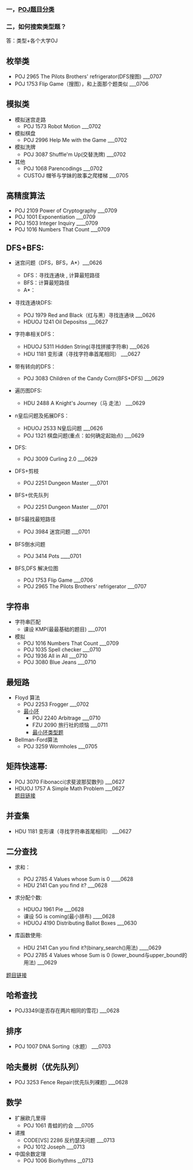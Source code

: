 ### 一，[POJ题目分类](https://blog.csdn.net/lyy289065406/article/details/78702485)
### 二，如何搜索类型题？
答：类型+各个大学OJ

## 枚举类
* POJ 2965 The Pilots Brothers' refrigerator(DFS搜图)  ___0707
* POJ 1753 Flip Game（搜图），和上面那个题类似    ___0706

## 模拟类
* 模拟迷宫走路
  * POJ 1573 Robot Motion    ___0702
* 模拟棋盘
  * POJ 2996 Help Me with the Game   ___0702
* 模拟洗牌
  * POJ 3087 Shuffle'm Up(交替洗牌)   ___0702
* 其他
  * POJ 1068 Parencodings    ___0702
  * CUSTOJ 帽爷与学妹的故事之爬楼梯  ___0705  
## 高精度算法
* POJ 2109 Power of Cryptography    ___0709
* POJ 1001 Exponentiation    ___0709
* POJ 1503 Integer Inquiry    ____0709
* POJ 1016 Numbers That Count  ___0709

## DFS+BFS:
* 迷宫问题（DFS，BFS，A*）___0626
  * DFS：寻找连通块  ,  计算最短路径
  * BFS：计算最短路径
  * A*：
  
* 寻找连通块DFS:
  * POJ 1979 Red and Black（红与黑）寻找连通块     ___0626
  * HDUOJ 1241 Oil Depositss   ___0627
  
* 字符串相关DFS：
  * HDUOJ 5311 Hidden String(寻找拼接字符串)  ___0626
  * HDU 1181 变形课（寻找字符串首尾相同）  ___0627
  
* 带有转向的DFS：
  * POJ 3083 Children of the Candy Corn(BFS+DFS)   ___0629
  
* 遍历图DFS:
  * HDU 2488 A Knight's Journey（马 走法）  ___0629
  
* n皇后问题及拓展DFS：
  * HDUOJ 2533 N皇后问题   ___0626
  * POJ 1321 棋盘问题(重点：如何确定起始点)  ___0629 
  
* DFS:
  * POJ 3009 Curling 2.0   ___0629      
 
* DFS+剪枝
  * POJ 2251 Dungeon Master    ___0701

* BFS+优先队列
  * POJ 2251 Dungeon Master    ___0701
  
* BFS最找最短路径
  * POJ 3984 迷宫问题    ___0701
* BFS倒水问题
  * POJ 3414 Pots     ____0701
* BFS,DFS 解决位图
  * POJ 1753 Flip Game   ___0706
  * POJ 2965 The Pilots Brothers' refrigerator  ___0707

## 字符串
* 字符串匹配
  * 课设 KMP(最最基础的题目)    ___0701
* 模拟
  * POJ 1016 Numbers That Count ___0709
  * POJ 1035 Spell checker  ___0710
  * POJ 1936 All in All   ___0710
  * POJ 3080 Blue Jeans   ___0710
  
## 最短路
* Floyd 算法
  * POJ 2253 Frogger   ___0702
  * [最小环](https://www.cnblogs.com/chenying99/p/3932877.html)
    * POJ 2240 Arbitrage    ___0710
    * FZU 2090 旅行社的烦恼   ___0711
    * [最小环类型题](https://blog.csdn.net/XerxesSimon/article/details/51147339)<br>
* Bellman-Ford算法
  * POJ 3259 Wormholes    ___0705
## 矩阵快速幂:
* POJ 3070 Fibonacci(求斐波那契数列)  ___0627
* HDUOJ 1757 A Simple Math Problem   ___0627<br>
[题目链接](https://www.cnblogs.com/gongxijun/tag/%E5%BF%AB%E9%80%9F%E5%B9%82/)



## 并查集
* HDU 1181 变形课（寻找字符串首尾相同）  ___0627



## 二分查找
* 求和：
  * POJ 2785 4 Values whose Sum is 0       ____0628<br>
  * HDU 2141 Can you find it?     ___0628<br>
  
* 求分配个数:
  * HDUOJ 1961 Pie   ___0628<br>
  * 课设 5G is coming(最小排布)     ____0628
  * HDUOJ 4190 Distributing Ballot Boxes   ___0630
  
* 库函数使用:
  * HDU 2141 Can you find it?(binary_search()用法)   ____0629
  * POJ 2785 4 Values whose Sum is 0 (lower_bound与upper_bound的用法)   ___0629

[题目链接](https://blog.csdn.net/u011469138/article/details/78409186)



## 哈希查找
* POJ3349(是否存在两片相同的雪花)     ___0628


## 排序
* POJ 1007 DNA Sorting（水题）     ___0703



## 哈夫曼树（优先队列）
* POJ 3253 Fence Repair(优先队列裸题)   ___0628


## 数学
* 扩展欧几里得
  * POJ 1061 青蛙的约会     ___0705
* 递推
  * CODE[VS] 2286 反约瑟夫问题   ___0713
  * POJ 1012 Joseph   ___0713
* 中国余数定理
  * POJ 1006 Biorhythms   __0713







